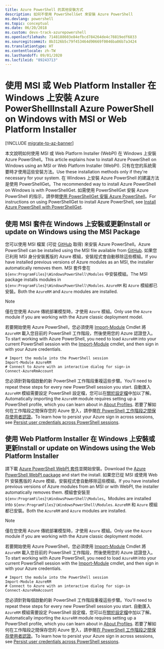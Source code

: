 ```yaml
---
title: Azure PowerShell 的其他安裝方式
description: 如何不使用 PowerShellGet 來安裝 Azure PowerShell
ms.devlang: powershell
ms.topic: conceptual
ms.date: 06/20/2018
ms.custom: devx-track-azurepowershell
ms.openlocfilehash: 7148188603e84efbcd784264de4c78819edf6833
ms.sourcegitcommit: 8b3126b5c79f453464d90669f0046ba86b7a3424
ms.translationtype: HT
ms.contentlocale: zh-TW
ms.lasthandoff: 09/01/2020
ms.locfileid: "89243713"
---
```

# <a name="install-azure-powershell-on-windows-with-msi-or-web-platform-installer"></a><span data-ttu-id="dfbef-103">使用 MSI 或 Web Platform Installer 在 Windows 上安裝 Azure PowerShell</span><span class="sxs-lookup"><span data-stu-id="dfbef-103">Install Azure PowerShell on Windows with MSI or Web Platform Installer</span></span>

[!INCLUDE [migrate-to-az-banner](../../includes/migrate-to-az-banner.md)]

<span data-ttu-id="dfbef-104">本文說明如何使用 MSI 或 Web Platform Installer (WebPI) 在 Windows 上安裝 Azure PowerShell。</span><span class="sxs-lookup"><span data-stu-id="dfbef-104">This article explains how to install Azure PowerShell on Windows using an MSI or Web Platform Installer (WebPI).</span></span>
<span data-ttu-id="dfbef-105">只有在您的系統需要時才使用這些安裝方法。</span><span class="sxs-lookup"><span data-stu-id="dfbef-105">Use these installation methods only if they're necessary for your system.</span></span> <span data-ttu-id="dfbef-106">在 Windows 上安裝 Azure PowerShell 的建議方法是使用 PowerShellGet。</span><span class="sxs-lookup"><span data-stu-id="dfbef-106">The recommended way to install Azure PowerShell on Windows is with PowerShellGet.</span></span> <span data-ttu-id="dfbef-107">如需使用 PowerShellGet 安裝 Azure PowerShell 的指示，請參閱[使用 PowerShellGet 安裝 Azure PowerShell](install-azurerm-ps.md)。</span><span class="sxs-lookup"><span data-stu-id="dfbef-107">For instructions on using PowerShellGet to install Azure PowerShell, see [Install Azure PowerShell with PowerShellGet](install-azurerm-ps.md).</span></span>

## <a name="install-or-update-on-windows-using-the-msi-package"></a><span data-ttu-id="dfbef-108">使用 MSI 套件在 Windows 上安裝或更新</span><span class="sxs-lookup"><span data-stu-id="dfbef-108">Install or update on Windows using the MSI Package</span></span>

<span data-ttu-id="dfbef-109">您可以使用 MSI 檔案 (可從 [GitHub](https://github.com/Azure/azure-powershell/releases/tag/v5.7.0-April2018) 取得) 來安裝 Azure PowerShell。</span><span class="sxs-lookup"><span data-stu-id="dfbef-109">Azure PowerShell can be installed using the MSI file available from [GitHub](https://github.com/Azure/azure-powershell/releases/tag/v5.7.0-April2018).</span></span> <span data-ttu-id="dfbef-110">如果您已利用 MSI 身分安裝舊版的 Azure 模組，安裝程式會自動移除這些模組。</span><span class="sxs-lookup"><span data-stu-id="dfbef-110">If you have installed previous versions of Azure modules as an MSI, the installer automatically removes them.</span></span> <span data-ttu-id="dfbef-111">MSI 套件會在 `${env:ProgramFiles}\WindowsPowerShell\Modules` 中安裝模組。</span><span class="sxs-lookup"><span data-stu-id="dfbef-111">The MSI package installs modules in `${env:ProgramFiles}\WindowsPowerShell\Modules`.</span></span> <span data-ttu-id="dfbef-112">`AzureRM` 和 `Azure` 模組都已安裝。</span><span class="sxs-lookup"><span data-stu-id="dfbef-112">Both the `AzureRM` and `Azure` modules are installed.</span></span>

> [!NOTE]
> <span data-ttu-id="dfbef-113">僅在您使用 Azure 傳統部署模型時，才使用 `Azure` 模組。</span><span class="sxs-lookup"><span data-stu-id="dfbef-113">Only use the `Azure` module if you are working with the Azure classic deployment model.</span></span>

<span data-ttu-id="dfbef-114">若要開始使用 Azure PowerShell，您必須使用 [Import-Module](/powershell/module/Microsoft.PowerShell.Core/Import-Module) Cmdlet 將 `AzureRM` 載入您目前的 PowerShell 工作階段，然後使用您的 Azure 認證登入。</span><span class="sxs-lookup"><span data-stu-id="dfbef-114">To start working with Azure PowerShell, you need to load `AzureRM` into your current PowerShell session with the [Import-Module](/powershell/module/Microsoft.PowerShell.Core/Import-Module) cmdlet, and then sign in with your Azure credentials.</span></span>

```powershell-interactive
# Import the module into the PowerShell session
Import-Module AzureRM
# Connect to Azure with an interactive dialog for sign-in
Connect-AzureRmAccount
```

<span data-ttu-id="dfbef-115">您必須針對每個啟動的新 PowerShell 工作階段重複這些步驟。</span><span class="sxs-lookup"><span data-stu-id="dfbef-115">You'll need to repeat these steps for every new PowerShell session you start.</span></span> <span data-ttu-id="dfbef-116">自動匯入 `AzureRM` 模組需要設定 PowerShell 設定檔，您可以在[關於設定檔](/powershell/module/microsoft.powershell.core/about/about_profiles)中加以了解。</span><span class="sxs-lookup"><span data-stu-id="dfbef-116">Automatically importing the `AzureRM` module requires setting up a PowerShell profile, which you can learn about in [About Profiles](/powershell/module/microsoft.powershell.core/about/about_profiles).</span></span>
<span data-ttu-id="dfbef-117">若要了解如何在工作階段之間保存您的 Azure 登入，請參閱[在 PowerShell 工作階段之間保存使用者認證](context-persistence.md)。</span><span class="sxs-lookup"><span data-stu-id="dfbef-117">To learn how to persist your Azure sign in across sessions, see [Persist user credentials across PowerShell sessions](context-persistence.md).</span></span>

## <a name="install-or-update-on-windows-using-the-web-platform-installer"></a><span data-ttu-id="dfbef-118">使用 Web Platform Installer 在 Windows 上安裝或更新</span><span class="sxs-lookup"><span data-stu-id="dfbef-118">Install or update on Windows using the Web Platform Installer</span></span>

<span data-ttu-id="dfbef-119">請下載 [Azure PowerShell WebPI 套件](https://aka.ms/webpi-azps)並開始安裝。</span><span class="sxs-lookup"><span data-stu-id="dfbef-119">Download the [Azure PowerShell WebPI package](https://aka.ms/webpi-azps) and start the install.</span></span> <span data-ttu-id="dfbef-120">如果您已從 MSI 或使用 Web PI 安裝舊版的 Azure 模組，安裝程式會自動移除這些模組。</span><span class="sxs-lookup"><span data-stu-id="dfbef-120">If you have installed previous versions of Azure modules from an MSI or with WebPI, the installer automatically removes them.</span></span> <span data-ttu-id="dfbef-121">模組會安裝至 `${env:ProgramFiles}\WindowsPowerShell\Modules`。</span><span class="sxs-lookup"><span data-stu-id="dfbef-121">Modules are installed into `${env:ProgramFiles}\WindowsPowerShell\Modules`.</span></span> <span data-ttu-id="dfbef-122">`AzureRM` 和 `Azure` 模組都已安裝。</span><span class="sxs-lookup"><span data-stu-id="dfbef-122">Both the `AzureRM` and `Azure` modules are installed.</span></span>

> [!NOTE]
> <span data-ttu-id="dfbef-123">僅在您使用 Azure 傳統部署模型時，才使用 `Azure` 模組。</span><span class="sxs-lookup"><span data-stu-id="dfbef-123">Only use the `Azure` module if you are working with the Azure classic deployment model.</span></span>

<span data-ttu-id="dfbef-124">若要開始使用 Azure PowerShell，您必須使用 [Import-Module](/powershell/module/Microsoft.PowerShell.Core/Import-Module) Cmdlet 將 `AzureRM` 載入您目前的 PowerShell 工作階段，然後使用您的 Azure 認證登入。</span><span class="sxs-lookup"><span data-stu-id="dfbef-124">To start working with Azure PowerShell, you need to load `AzureRM` into your current PowerShell session with the [Import-Module](/powershell/module/Microsoft.PowerShell.Core/Import-Module) cmdlet, and then sign in with your Azure credentials.</span></span>

```powershell-interactive
# Import the module into the PowerShell session
Import-Module AzureRM
# Connect to Azure with an interactive dialog for sign-in
Connect-AzureRmAccount
```

<span data-ttu-id="dfbef-125">您必須針對每個啟動的新 PowerShell 工作階段重複這些步驟。</span><span class="sxs-lookup"><span data-stu-id="dfbef-125">You'll need to repeat these steps for every new PowerShell session you start.</span></span> <span data-ttu-id="dfbef-126">自動匯入 `AzureRM` 模組需要設定 PowerShell 設定檔，您可以在[關於設定檔](/powershell/module/microsoft.powershell.core/about/about_profiles)中加以了解。</span><span class="sxs-lookup"><span data-stu-id="dfbef-126">Automatically importing the `AzureRM` module requires setting up a PowerShell profile, which you can learn about in [About Profiles](/powershell/module/microsoft.powershell.core/about/about_profiles).</span></span>
<span data-ttu-id="dfbef-127">若要了解如何在工作階段之間保存您的 Azure 登入，請參閱[在 PowerShell 工作階段之間保存使用者認證](context-persistence.md)。</span><span class="sxs-lookup"><span data-stu-id="dfbef-127">To learn how to persist your Azure sign in across sessions, see [Persist user credentials across PowerShell sessions](context-persistence.md).</span></span>

